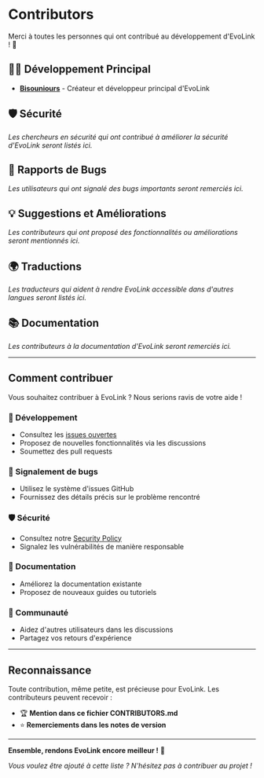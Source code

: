 # Contributors

Merci à toutes les personnes qui ont contribué au développement d'EvoLink ! 🎉

## 👨‍💻 Développement Principal

- **[Bisouniours](https://github.com/Bisouniours)** - Créateur et développeur principal d'EvoLink

## 🛡️ Sécurité

*Les chercheurs en sécurité qui ont contribué à améliorer la sécurité d'EvoLink seront listés ici.*

## 🐛 Rapports de Bugs

*Les utilisateurs qui ont signalé des bugs importants seront remerciés ici.*

## 💡 Suggestions et Améliorations

*Les contributeurs qui ont proposé des fonctionnalités ou améliorations seront mentionnés ici.*

## 🌍 Traductions

*Les traducteurs qui aident à rendre EvoLink accessible dans d'autres langues seront listés ici.*

## 📚 Documentation

*Les contributeurs à la documentation d'EvoLink seront remerciés ici.*

---

## Comment contribuer

Vous souhaitez contribuer à EvoLink ? Nous serions ravis de votre aide ! 

### 🔧 Développement
- Consultez les [issues ouvertes](https://github.com/Busouniours/EvoLink-System-Account/issues)
- Proposez de nouvelles fonctionnalités via les discussions
- Soumettez des pull requests

### 🐛 Signalement de bugs
- Utilisez le système d'issues GitHub
- Fournissez des détails précis sur le problème rencontré

### 🛡️ Sécurité
- Consultez notre [Security Policy](SECURITY.md)
- Signalez les vulnérabilités de manière responsable

### 📖 Documentation
- Améliorez la documentation existante
- Proposez de nouveaux guides ou tutoriels

### 💬 Communauté
- Aidez d'autres utilisateurs dans les discussions
- Partagez vos retours d'expérience

---

## Reconnaissance

Toute contribution, même petite, est précieuse pour EvoLink. Les contributeurs peuvent recevoir :

- 🏆 **Mention dans ce fichier CONTRIBUTORS.md**
- ⭐ **Remerciements dans les notes de version**

---

**Ensemble, rendons EvoLink encore meilleur !** 🚀

*Vous voulez être ajouté à cette liste ? N'hésitez pas à contribuer au projet !*
